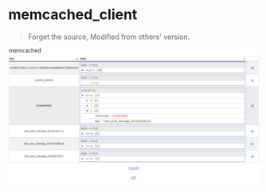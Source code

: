 # memcached_client

> Forget the source, Modified from others' version.

![](https://raw.githubusercontent.com/mrlovables/memcached_client/main/Snipaste_2022-07-06_14-05-06.png)
